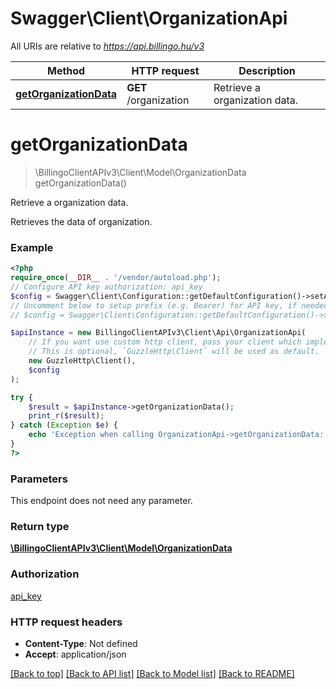 # Swagger\Client\OrganizationApi

All URIs are relative to *https://api.billingo.hu/v3*

Method | HTTP request | Description
------------- | ------------- | -------------
[**getOrganizationData**](OrganizationApi.md#getorganizationdata) | **GET** /organization | Retrieve a organization data.

# **getOrganizationData**
> \BillingoClientAPIv3\Client\Model\OrganizationData getOrganizationData()

Retrieve a organization data.

Retrieves the data of organization.

### Example
```php
<?php
require_once(__DIR__ . '/vendor/autoload.php');
// Configure API key authorization: api_key
$config = Swagger\Client\Configuration::getDefaultConfiguration()->setApiKey('X-API-KEY', 'YOUR_API_KEY');
// Uncomment below to setup prefix (e.g. Bearer) for API key, if needed
// $config = Swagger\Client\Configuration::getDefaultConfiguration()->setApiKeyPrefix('X-API-KEY', 'Bearer');

$apiInstance = new BillingoClientAPIv3\Client\Api\OrganizationApi(
    // If you want use custom http client, pass your client which implements `GuzzleHttp\ClientInterface`.
    // This is optional, `GuzzleHttp\Client` will be used as default.
    new GuzzleHttp\Client(),
    $config
);

try {
    $result = $apiInstance->getOrganizationData();
    print_r($result);
} catch (Exception $e) {
    echo 'Exception when calling OrganizationApi->getOrganizationData: ', $e->getMessage(), PHP_EOL;
}
?>
```

### Parameters
This endpoint does not need any parameter.

### Return type

[**\BillingoClientAPIv3\Client\Model\OrganizationData**](../Model/OrganizationData.md)

### Authorization

[api_key](../../README.md#api_key)

### HTTP request headers

 - **Content-Type**: Not defined
 - **Accept**: application/json

[[Back to top]](#) [[Back to API list]](../../README.md#documentation-for-api-endpoints) [[Back to Model list]](../../README.md#documentation-for-models) [[Back to README]](../../README.md)


